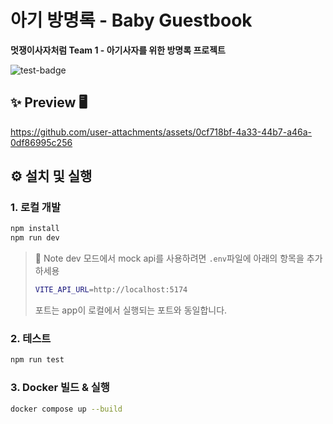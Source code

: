 # 아기 방명록 - Baby Guestbook

**멋쟁이사자처럼 Team 1 - 아기사자를 위한 방명록 프로젝트**

![test-badge](https://github.com/LIKELION-SEOULTECH/BabyGuestbook-Front/actions/workflows/test.yml/badge.svg)

## ✨ Preview 🖥️

https://github.com/user-attachments/assets/0cf718bf-4a33-44b7-a46a-0df86995c256


## ⚙️ 설치 및 실행

### 1. 로컬 개발

```bash
npm install
npm run dev
```
> 📌 Note
> dev 모드에서 mock api를 사용하려면 `.env`파일에 아래의 항목을 추가하세용
>
> ```bash
> VITE_API_URL=http://localhost:5174
> ```
> 포트는 app이 로컬에서 실행되는 포트와 동일합니다.


### 2. 테스트
```bash
npm run test
```

### 3. Docker 빌드 & 실행
```bash
docker compose up --build
```

